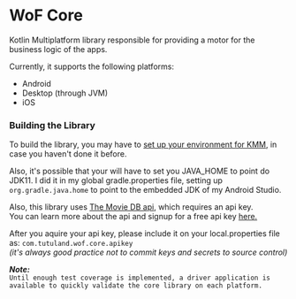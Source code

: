 # WoF Core

Kotlin Multiplatform library responsible for providing a motor for the business logic of the apps.

Currently, it supports the following platforms:

- Android
- Desktop (through JVM)
- iOS

### Building the Library

To build the library, you may have to [set up your environment for KMM](https://kotlinlang.org/docs/kmm-setup.html), 
in case you haven't done it before.

Also, it's possible that your will have to set you JAVA_HOME to point do JDK11. I did it in my global gradle.properties 
file, setting up `org.gradle.java.home` to point to the embedded JDK of my Android Studio. 

Also, this library uses [The Movie DB api](https://www.themoviedb.org/about), which requires an api key. 
<br>You can learn more about the api and signup for a free api key [here.](https://www.themoviedb.org/documentation/api)

After you aquire your api key, please include it on your local.properties file as: `com.tutuland.wof.core.apikey`
<br>*(it's always good practice not to commit keys and secrets to source control)*

***Note:***
<br>`Until enough test coverage is implemented, a driver application is available to quickly validate the core library on each platform.`

